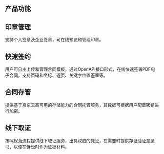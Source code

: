 ## 产品功能

## 印章管理

支持个人签章及企业签章，可在线预览和管理印章。

## 快速签约

用户可自主上传和管理合同模板。通过OpenAPI接口形式，在线快速签署PDF电子合同。支持页码和坐标、逐页、关键字位置签章等。

## 合同存管

提供基于京东云高可用的存储能力的合同托管服务，其数据可根据用户配置密钥进行加密。

## 线下取证

按照规范流程提供线下取证服务，出具权威的凭证，在需要时提供存证验证意见书，以便在诉讼时作为证据材料。